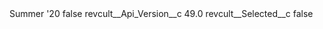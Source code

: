 <?xml version="1.0" encoding="UTF-8"?>
<CustomMetadata xmlns="http://soap.sforce.com/2006/04/metadata" xmlns:xsi="http://www.w3.org/2001/XMLSchema-instance" xmlns:xsd="http://www.w3.org/2001/XMLSchema">
    <label>Summer &apos;20</label>
    <protected>false</protected>
    <values>
        <field>revcult__Api_Version__c</field>
        <value xsi:type="xsd:double">49.0</value>
    </values>
    <values>
        <field>revcult__Selected__c</field>
        <value xsi:type="xsd:boolean">false</value>
    </values>
</CustomMetadata>
